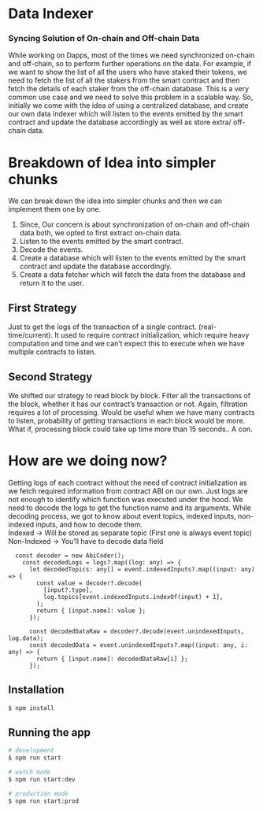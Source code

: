 # Data Indexer

### Syncing Solution of On-chain and Off-chain Data

While working on Dapps, most of the times we need synchronized on-chain and off-chain, so to perform further operations on the data. For example, if we want to show the list of all the users who have staked their tokens, we need to fetch the list of all the stakers from the smart contract and then fetch the details of each staker from the off-chain database. This is a very common use case and we need to solve this problem in a scalable way.
So, initially we come with the idea of using a centralized database, and create our own data indexer which will listen to the events emitted by the smart contract and update the database accordingly as well as store extra/ off-chain data.

# Breakdown of Idea into simpler chunks
We can break down the idea into simpler chunks and then we can implement them one by one.
1. Since, Our concern is about synchronization of on-chain and off-chain data both, we opted to first extract on-chain data.
2. Listen to the events emitted by the smart contract.
3. Decode the events.
4. Create a database which will listen to the events emitted by the smart contract and update the database accordingly.
5. Create a data fetcher which will fetch the data from the database and return it to the user.

## First Strategy
Just to get the logs of the transaction of a single contract. (real-time/current).
It used to require contract initialization, which require heavy computation and time and we can’t expect this to execute when we have multiple contracts to listen.

## Second Strategy
We shifted our strategy to read block by block.
Filter all the transactions of the block, whether it has our contract’s transaction or not.
Again, filtration requires a lot of processing.
Would be useful when we have many contracts to listen, probability of getting transactions in each block would be more.
What if, processing block could take up time more than 15 seconds.. A con.

# How are we doing now?
Getting logs of each contract without the need of contract initialization as we fetch required information from contract ABI on our own.
Just logs are not enough to identify which function was executed under the hood.
We need to decode the logs to get the function name and its arguments.
While decoding process, we got to know about event topics, indexed inputs, non-indexed inputs, and how to decode them.\
Indexed → Will be stored as separate topic (First one is always event topic)\
Non-Indexed → You’ll have to decode data field
```
  const decoder = new AbiCoder();
    const decodedLogs = logs?.map((log: any) => {
      let decodedTopics: any[] = event.indexedInputs?.map((input: any) => {
        const value = decoder?.decode(
          [input?.type],
          log.topics[event.indexedInputs.indexOf(input) + 1],
        );
        return { [input.name]: value };
      });

      const decodedDataRaw = decoder?.decode(event.unindexedInputs, log.data);
      const decodedData = event.unindexedInputs?.map((input: any, i: any) => {
        return { [input.name]: decodedDataRaw[i] };
      });
```

## Installation

```bash
$ npm install
```

## Running the app

```bash
# development
$ npm run start

# watch mode
$ npm run start:dev

# production mode
$ npm run start:prod
```
